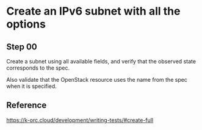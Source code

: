 # Create an IPv6 subnet with all the options

## Step 00

Create a subnet using all available fields, and verify that the observed state corresponds to the spec.

Also validate that the OpenStack resource uses the name from the spec when it is specified.

## Reference

https://k-orc.cloud/development/writing-tests/#create-full
